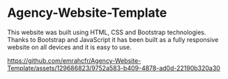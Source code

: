 # Agency-Website-Template
This website was built using HTML, CSS and Bootstrap technologies. 
Thanks to Bootstrap and JavaScript it has been built as a fully responsive website on all devices and it is easy to use. 



https://github.com/emrahcfr/Agency-Website-Template/assets/129686823/9752a583-b409-4878-ad0d-22190b320a30


